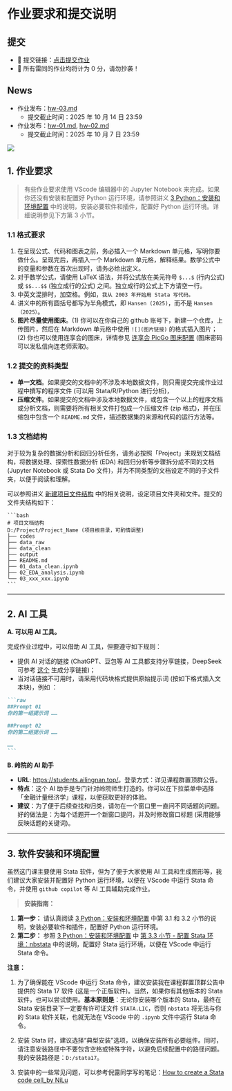 # 作业要求和提交说明

## 提交

- &#x1F34E; 提交链接：[点击提交作业](https://workspace.jianguoyun.com/inbox/collect/8b71e5254a0f4f36ac95b582ffd7f2db/submit)  
- &#x1F34F; 所有雷同的作业均将计为 0 分，请勿抄袭！


## News
- 作业发布：[hw-03.md](hw-03.md)
  - 提交截止时间：2025 年 10 月 14 日 23:59
- 作业发布：[hw-01.md](hw-01.md), [hw-02.md](hw-02.md)
  - 提交截止时间：2025 年 10 月 7 日 23:59


![](https://fig-lianxh.oss-cn-shenzhen.aliyuncs.com/Lianxh_装饰黄线.png)


## 1. 作业要求

> 有些作业要求使用 VScode 编辑器中的 Jupyter Notebook 来完成。如果你还没有安装和配置好 Python 运行环境，请参照讲义 [3  Python：安装和环境配置](https://lianxhcn.github.io/research_with_AI/body/01_install_Python_Anaconda.html) 中的说明，安装必要软件和插件，配置好 Python 运行环境。详细说明参见下方第 3 小节。

### 1.1 格式要求

1. 在呈现公式、代码和图表之前，务必插入一个 Markdown 单元格，写明你要做什么。呈现完后，再插入一个 Markdown 单元格，解释结果。数学公式中的变量和参数在首次出现时，请务必给出定义。
2. 对于数学公式，请使用 LaTeX 语法，并将公式放在美元符号 `$...$` (行内公式) 或 `$$...$$` (独立成行的公式) 之间。独立成行的公式上下方请空一行。
3. 中英文混排时，加空格。例如，`我从 2003 年开始用 Stata 写代码。` 
4. 讲义中的所有圆括号都写为半角模式，即 `Hansen (2025)`，而不是 `Hansen（2025）`。
5. **图片尽量使用图床**。(1) 你可以在你自己的 github 账号下，新建一个仓库，上传图片，然后在 Markdown 单元格中使用 `![](图片链接)` 的格式插入图片；(2) 你也可以使用连享会的图床，详情参见 [连享会 PicGo 图床配置](https://github.com/arlionn/lianxhta/wiki/lianxh_PicGo) (图床密码可以发私信向连老师索取)。

### 1.2 提交的资料类型

- **单一文档**。如果提交的文档中的不涉及本地数据文件，则只需提交完成作业过程中撰写的程序文件 (可以用 Stata/R/Python 进行分析)，
- **压缩文件**。如果提交的文档中涉及本地数据文件，或包含一个以上的程序文档或分析文档，则需要将所有相关文件打包成一个压缩文件 (zip 格式)，并在压缩包中包含一个 `README.md` 文件，描述数据集的来源和代码的运行方法等。

### 1.3 文档结构

对于较为复杂的数据分析和回归分析任务，请务必按照「Project」来规划文档结构，将数据处理、探索性数据分析 (EDA) 和回归分析等步骤拆分成不同的文档 (Jupyter Notebook 或 Stata Do 文件)，并为不同类型的文档设定不同的子文件夹，以便于阅读和理解。

可以参照讲义 [新建项目文件结构](https://lianxhcn.github.io/research_with_AI/body/01_use_Jupyter_Notebook.html#%E9%A1%B9%E7%9B%AE%E7%BB%93%E6%9E%84%E6%96%87%E6%A1%A3) 中的相关说明，设定项目文件夹和文件。提交的文件夹结构如下：

    ```bash
    # 项目文档结构
    D:/Project/Project_Name (项目根目录，可酌情调整)
    ├── codes
    ├── data_raw
    ├── data_clean
    ├── output
    ├── README.md
    ├── 01_data_clean.ipynb
    ├── 02_EDA_analysis.ipynb
    └── 03_xxx_xxx.ipynb
    ```

---

## 2. AI 工具

**A. 可以用 AI 工具。** 

完成作业过程中，可以借助 AI 工具，但要遵守如下规则：

- 提供 AI 对话的链接 (ChatGPT、豆包等 AI 工具都支持分享链接，DeepSeek 可参考 [这个](https://www.lianxh.cn/details/1566.html) 生成分享链接)；
- 当对话链接不可用时，请采用代码块格式提供原始提示词 (按如下格式插入文本块)，例如 ：

````Markdown
```raw
##Prompt 01
你的第一组提示词 ……

##Prompt 02
你的第二组提示词 ……

……
```
````

**B. 岭院的 AI 助手**

- **URL**: <https://students.ailingnan.top/>。登录方式：详见课程群置顶群公告。
- **特点**：这个 AI 助手是专门针对岭院师生打造的。你可以在下拉菜单中选择「金融计量经济学」课程，以便获取更好的体验。
- **建议**：为了便于后续查找和归类，请勿在一个窗口里一直问不同话题的问题。好的做法是：为每个话题开一个新窗口提问，并及时修改窗口标题 (采用能够反映话题的关键词)。

---

## 3. 软件安装和环境配置

虽然这门课主要使用 Stata 软件，但为了便于大家使用 AI 工具和生成图形等，我们建议大家安装并配置好 Python 运行环境，以便在 VScode 中运行 Stata 命令，并使用 `github copilot` 等 AI 工具辅助完成作业。

> **安装指南：** 

1. **第一步：** 请认真阅读 [3  Python：安装和环境配置](https://lianxhcn.github.io/research_with_AI/body/01_install_Python_Anaconda.html) 中第 3.1 和 3.2 小节的说明，安装必要软件和插件，配置好 Python 运行环境。
2. **第二步：** 参照 [3  Python：安装和环境配置](https://lianxhcn.github.io/research_with_AI/body/01_install_Python_Anaconda.html) 中 [第 3.3 小节 - 配置 Stata 环境：nbstata](https://lianxhcn.github.io/research_with_AI/body/01_install_Python_Anaconda.html#%E9%85%8D%E7%BD%AE-stata-%E7%8E%AF%E5%A2%83nbstata) 中的说明，配置好 Stata 运行环境，以便在 VScode 中运行 Stata 命令。

**注意：**

1. 为了确保能在 VScode 中运行 Stata 命令，建议安装我在课程群置顶群公告中提供的 Stata 17 软件 (这是一个正版软件)。当然，如果你有其他版本的 Stata 软件，也可以尝试使用。**基本原则是**：无论你安装哪个版本的 Stata，最终在 Stata 安装目录下一定要有许可证文件 `STATA.LIC`，否则 `nbstata` 将无法与你的 Stata 软件关联，也就无法在 VScode 中的 `.ipynb` 文件中运行 Stata 命令。
   
2. 安装 Stata 时，建议选择“典型安装”选项，以确保安装所有必要组件。同时，请注意安装路径中不要包含空格或特殊字符，以避免后续配置中的路径问题。我的安装路径是：`D:/stata17`。

3. 安装中的一些常见问题，可以参考倪露同学写的笔记：[How to create a Stata code cell_by NiLu](../FAQs/How-to-create-a-Stata-code-cell_by-NiLu.md)

